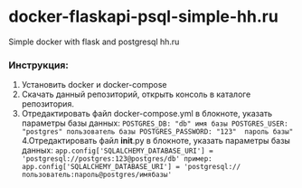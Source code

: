 # docker-flaskapi-psql-simple-hh.ru
Simple docker with flask and postgresql hh.ru

### Инструкция:

1. Установить docker и docker-compose
2. Скачать данный репозиторий, открыть консоль в каталоге репозитория.
3. Отредактировать файл docker-compose.yml в блокноте, указать параметры базы данных:
   `POSTGRES_DB: "db" имя базы
   POSTGRES_USER: "postgres" пользователь базы
   POSTGRES_PASSWORD: "123"  пароль базы"`
4.Отредактировать файл __init__.py в блокноте, указать параметры базы данных:
   `app.config['SQLALCHEMY_DATABASE_URI'] = 'postgresql://postgres:123@postgres/db'
   пример: app.config['SQLALCHEMY_DATABASE_URI'] = 'postgresql://пользователь:пароль@postgres/имябазы'`
